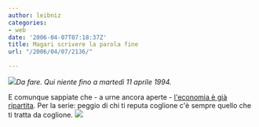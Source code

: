 ```yaml
---
author: leibniz
categories:
- web
date: '2006-04-07T07:18:37Z'
title: Magari scrivere la parola fine
url: "/2006/04/07/2136/"

---
```

![](http://www.leibniz-blogs.it/gallery/ajax-loader.gif)_Da fare. Qui niente fino a martedì 11 aprile 1994._

E comunque sappiate che - a urne ancora aperte - [l'economia è già ripartita](http://www.repubblica.it/2006/04/sezioni/economia/bankitalia-draghi/bankitalia-draghi/bankitalia-draghi.html). Per la serie: peggio di chi ti reputa coglione c'è sempre quello che ti tratta da coglione.
![](http://www.leibniz-blogs.it/gallery/evviva.jpg)
